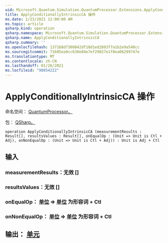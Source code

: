 ```yaml
---
uid: Microsoft.Quantum.Simulation.QuantumProcessor.Extensions.ApplyConditionallyIntrinsicCA
title: ApplyConditionallyIntrinsicCA 操作
ms.date: 1/23/2021 12:00:00 AM
ms.topic: article
qsharp.kind: operation
qsharp.namespace: Microsoft.Quantum.Simulation.QuantumProcessor.Extensions
qsharp.name: ApplyConditionallyIntrinsicCA
qsharp.summary: ''
ms.openlocfilehash: 137168d7360842df18d1ed2893f7a1b2e9a548cc
ms.sourcegitcommit: 71605ea9cc630e84e7ef29027e1f0ea06299747e
ms.translationtype: MT
ms.contentlocale: zh-CN
ms.lasthandoff: 01/26/2021
ms.locfileid: "98854222"
---
```

# <a name="applyconditionallyintrinsicca-operation"></a>ApplyConditionallyIntrinsicCA 操作

命名空间： [QuantumProcessor。](xref:Microsoft.Quantum.Simulation.QuantumProcessor.Extensions)

包： [QSharp。](https://nuget.org/packages/Microsoft.Quantum.QSharp.Core)




```qsharp
operation ApplyConditionallyIntrinsicCA (measurementResults : Result[], resultsValues : Result[], onEqualOp : (Unit => Unit is Ctl + Adj), onNonEqualOp : (Unit => Unit is Ctl + Adj)) : Unit is Adj + Ctl
```


## <a name="input"></a>输入

### <a name="measurementresults--__invalidresult__"></a>measurementResults：__无效 <Result>__[]




### <a name="resultsvalues--__invalidresult__"></a>resultsValues：__无效 <Result>__[]




### <a name="onequalop--unit--unit--is-adj--ctl"></a>onEqualOp： [单位](xref:microsoft.quantum.lang-ref.unit) => [单位](xref:microsoft.quantum.lang-ref.unit)  为形容词 + Ctl




### <a name="onnonequalop--unit--unit--is-adj--ctl"></a>onNonEqualOp： [单位](xref:microsoft.quantum.lang-ref.unit) => [单位](xref:microsoft.quantum.lang-ref.unit)  为形容词 + Ctl





## <a name="output--unit"></a>输出： [单元](xref:microsoft.quantum.lang-ref.unit)

